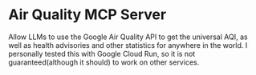 # Air Quality MCP Server
Allow LLMs to use the Google Air Quality API to get the universal AQI, as well as health advisories and other statistics for anywhere in the world. I personally tested this with Google Cloud Run, so it is not guaranteed(although it should) to work on other services.